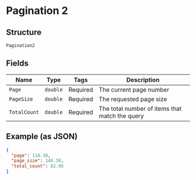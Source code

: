 
# Pagination 2

## Structure

`Pagination2`

## Fields

| Name | Type | Tags | Description |
|  --- | --- | --- | --- |
| `Page` | `double` | Required | The current page number |
| `PageSize` | `double` | Required | The requested page size |
| `TotalCount` | `double` | Required | The total number of items that match the query |

## Example (as JSON)

```json
{
  "page": 110.38,
  "page_size": 148.38,
  "total_count": 82.96
}
```

